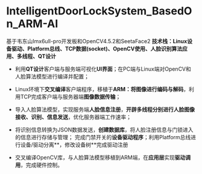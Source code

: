 # IntelligentDoorLockSystem_BasedOn_ARM-AI
基于韦东山Imx6ull-pro开发板和OpenCV4.5.2和SeetaFace2
**技术栈：Linux设备驱动、Platform总线、TCP数据(socket)、OpenCV使用、人脸识别算法应用、多线程、QT设计**

- 利用**QT设计**客户端与服务端可视化**UI界面**；在PC端与Linux端对OpenCV和人脸算法模型进行编译并配置；

- Linux环境下**交叉编译**客户端程序，移植于**ARM：**将图像进行**编码与解码**，利用TCP完成客户端与服务器端**图像数据传输**；
- 导入人脸算法模型，实现服务端**人脸信息注册**，**开辟多线程分别进行人脸图像接收、识别、信息发送**，优化服务器端工作速率；
- 将识别信息转换为JSON数据发送，**创建数据库**，将人脸注册信息与门锁进入的信息进行存储与管理；
  完成门禁开关的**设备驱动程序**；利用Platform总线进行设备/驱动分离**，修改设备树**完成驱动注册
- 交叉编译OpenCV库，与人脸算法模型移植到ARM端，在**应用层**实现**驱动调用**，完成硬件控制。
